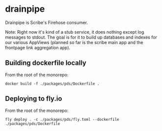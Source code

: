 # drainpipe

Drainpipe is Scribe's Firehose consumer.

Note: Right now it's kind of a stub service, it does nothing except log messages to stdout. The goal is for it to build up databases and indexes for our various AppViews (planned so far is the scribe main app and the frontpage link aggregation app).

## Building dockerfile locally

From the root of the monorepo:

```
docker build -f ./packages/pds/Dockerfile .
```

## Deploying to fly.io

From the root of the monorepo:

```
fly deploy . -c ./packages/pds/fly.toml --dockerfile ./packages/pds/Dockerfile
```
